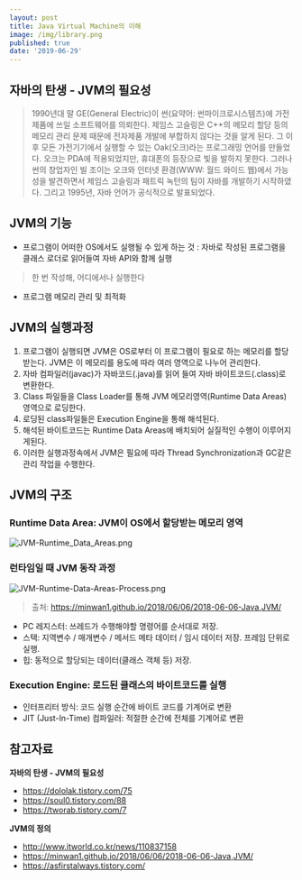```yaml
---
layout: post
title: Java Virtual Machine의 이해
image: /img/library.png
published: true
date: '2019-06-29'
---
```

## 자바의 탄생 - JVM의 필요성
> 1990년대 말 GE(General Electric)이 썬(요약어: 썬마이크로시스템즈)에 가전제품에 쓰일 소프트웨어를 의뢰한다. 제임스 고슬링은 C++의 메모리 할당 등의 메모리 관리 문제 때문에 전자제품 개발에 부합하지 않다는 것을 알게 된다. 그 이후 모든 가전기기에서 실행할 수 있는 Oak(오크)라는 프로그래밍 언어를 만들었다. 오크는 PDA에 적용되었지만, 휴대폰의 등장으로 빛을 발하지 못한다. 그러나 썬의 창업자인 빌 조이는 오크와 인터넷 환경(WWW: 월드 와이드 웹)에서 가능성을 발견하면서 제임스 고슬링과 패트릭 녹턴의 팀이 자바를 개발하기 시작하였다. 그리고 1995년, 자바 언어가 공식적으로 발표되었다. 

## JVM의 기능
- 프로그램이 어떠한 OS에서도 실행될 수 있게 하는 것 : 자바로 작성된 프로그램을 클래스 로더로 읽어들여 자바 API와 함께 실행

> 한 번 작성해, 어디에서나 실행한다

- 프로그램 메모리 관리 및 최적화

## JVM의 실행과정
1. 프로그램이 실행되면 JVM은 OS로부터 이 프로그램이 필요로 하는 메모리를 할당 받는다. JVM은 이 메모리를 용도에 따라 여러 영역으로 나누어 관리한다.
2. 자바 컴파일러(javac)가 자바코드(.java)를 읽어 들여 자바 바이트코드(.class)로 변환한다.
3. Class 파일들을 Class Loader를 통해 JVM 메모리영역(Runtime Data Areas) 영역으로 로딩한다.
4. 로딩된 class파일들은 Execution Engine을 통해 해석된다.
5. 해석된 바이트코드는 Runtime Data Areas에 배치되어 실질적인 수행이 이루어지게된다.
6. 이러한 실행과정속에서 JVM은 필요에 따라 Thread Synchronization과 GC같은 관리 작업을 수행한다.

## JVM의 구조
### Runtime Data Area: JVM이 OS에서 할당받는 메모리 영역

![JVM-Runtime_Data_Areas.png]({{site.baseurl}}/img/JVM-Runtime_Data_Areas.png)

### 런타임일 때 JVM 동작 과정

![JVM-Runtime-Data-Areas-Process.png]({{site.baseurl}}/img/JVM-Runtime-Data-Areas-Process.png)
> 출처: https://minwan1.github.io/2018/06/06/2018-06-06-Java,JVM/

- PC 레지스터: 쓰레드가 수행해야할 명령어를 순서대로 저장.
- 스택: 지역변수 / 매개변수 / 메서드 메타 데이터 / 임시 데이터 저장. 프레임 단위로 실행.
- 힙: 동적으로 할당되는 데이터(클래스 객체 등)  저장.

### Execution Engine: 로드된 클래스의 바이트코드를 실행

- 인터프리터 방식: 코드 실행 순간에 바이트 코드를 기계어로 변환 
- JIT (Just-In-Time) 컴파일러: 적절한 순간에 전체를 기계어로 변환


## 참고자료
**자바의 탄생 - JVM의 필요성**
- https://dololak.tistory.com/75
- https://soul0.tistory.com/88
- https://tworab.tistory.com/7

**JVM의 정의**
- http://www.itworld.co.kr/news/110837158
- https://minwan1.github.io/2018/06/06/2018-06-06-Java,JVM/
- https://asfirstalways.tistory.com/